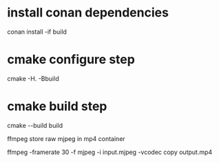 # install conan dependencies

conan install -if build

# cmake configure step

cmake -H. -Bbuild

# cmake build step

cmake --build build


ffmpeg store raw mjpeg in mp4 container

ffmpeg -framerate 30 -f mjpeg -i input.mjpeg -vcodec copy output.mp4